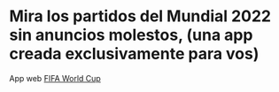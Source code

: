 # Mira los partidos del Mundial 2022 sin anuncios molestos, (una app creada exclusivamente para vos)

App web [FIFA World Cup](https://qatartv.vercel.app/)
